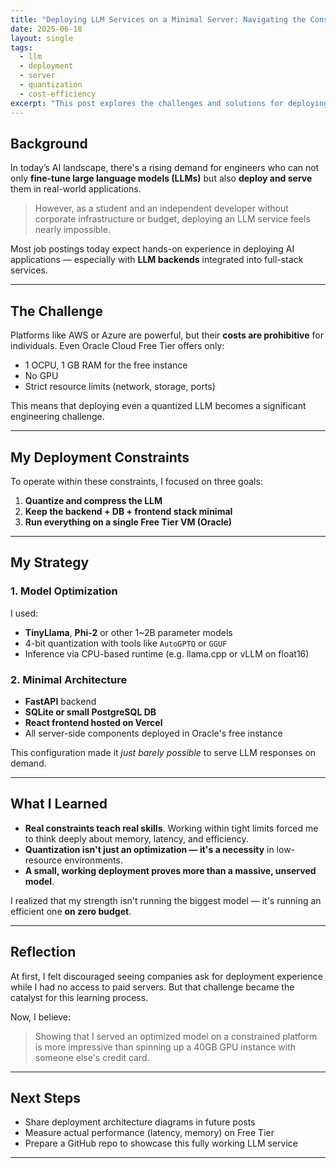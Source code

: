 ```yaml
---
title: "Deploying LLM Services on a Minimal Server: Navigating the Constraints"
date: 2025-06-18
layout: single
tags:
  - llm
  - deployment
  - server
  - quantization
  - cost-efficiency
excerpt: "This post explores the challenges and solutions for deploying LLM services on small, cost-constrained servers like Oracle Cloud Free Tier — a crucial skill for resource-limited developers."
---
```


## Background

In today’s AI landscape, there's a rising demand for engineers who can not only **fine-tune large language models (LLMs)** but also **deploy and serve** them in real-world applications.

> However, as a student and an independent developer without corporate infrastructure or budget, deploying an LLM service feels nearly impossible.

Most job postings today expect hands-on experience in deploying AI applications — especially with **LLM backends** integrated into full-stack services.

---

## The Challenge

Platforms like AWS or Azure are powerful, but their **costs are prohibitive** for individuals. Even Oracle Cloud Free Tier offers only:
- 1 OCPU, 1 GB RAM for the free instance
- No GPU
- Strict resource limits (network, storage, ports)

This means that deploying even a quantized LLM becomes a significant engineering challenge.

---

## My Deployment Constraints

To operate within these constraints, I focused on three goals:
1. **Quantize and compress the LLM**
2. **Keep the backend + DB + frontend stack minimal**
3. **Run everything on a single Free Tier VM (Oracle)**

---

## My Strategy

### 1. Model Optimization
I used:
- **TinyLlama**, **Phi-2** or other 1~2B parameter models
- 4-bit quantization with tools like `AutoGPTQ` or `GGUF`
- Inference via CPU-based runtime (e.g. llama.cpp or vLLM on float16)

### 2. Minimal Architecture
- **FastAPI** backend
- **SQLite or small PostgreSQL DB**
- **React frontend hosted on Vercel**
- All server-side components deployed in Oracle's free instance

This configuration made it *just barely possible* to serve LLM responses on demand.

---

## What I Learned

- **Real constraints teach real skills**. Working within tight limits forced me to think deeply about memory, latency, and efficiency.
- **Quantization isn't just an optimization — it's a necessity** in low-resource environments.
- **A small, working deployment proves more than a massive, unserved model**.

I realized that my strength isn't running the biggest model — it's running an efficient one **on zero budget**.

---

## Reflection

At first, I felt discouraged seeing companies ask for deployment experience while I had no access to paid servers. But that challenge became the catalyst for this learning process.

Now, I believe:
> Showing that I served an optimized model on a constrained platform is more impressive than spinning up a 40GB GPU instance with someone else's credit card.

---

## Next Steps

- Share deployment architecture diagrams in future posts
- Measure actual performance (latency, memory) on Free Tier
- Prepare a GitHub repo to showcase this fully working LLM service

---
